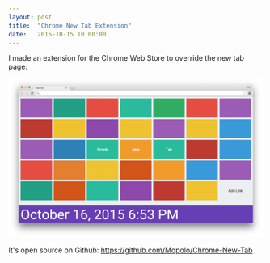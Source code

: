 ```yaml
---
layout: post
title:  "Chrome New Tab Extension"
date:   2015-10-15 10:00:00
---
```


I made an extension for the Chrome Web Store to override the new tab page:

<div class="row">
    <a href="https://chrome.google.com/webstore/detail/new-tab/hhklfodpfppcpgagmohffbgbfhhkghje">
        <img class="img-responsive col-sm-6" src="https://raw.githubusercontent.com/Mopolo/Chrome-New-Tab/master/screen-1.png" alt="New Tab" />
    </a>
</div>

It's open source on Github: <https://github.com/Mopolo/Chrome-New-Tab>
